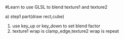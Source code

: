 #Learn to use GLSL to blend texture1 and texture2

a) step1 part(draw rect,cube)
1. use key_up or key_down to set blend factor
2. texture1 wrap is clamp_edge,texture2 wrap is repeat
